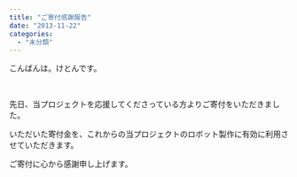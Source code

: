 ```yaml
---
title: "ご寄付感謝報告"
date: "2013-11-22"
categories: 
  - "未分類"
---
```


こんばんは。けとんです。

 

先日、当プロジェクトを応援してくださっている方よりご寄付をいただきました。

いただいた寄付金を、これからの当プロジェクトのロボット製作に有効に利用させていただきます。

ご寄付に心から感謝申し上げます。
